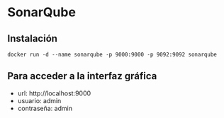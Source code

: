 # SonarQube

## Instalación

```
docker run -d --name sonarqube -p 9000:9000 -p 9092:9092 sonarqube
```

## Para acceder a la interfaz gráfica

- url: http://localhost:9000
- usuario: admin
- contraseña: admin
